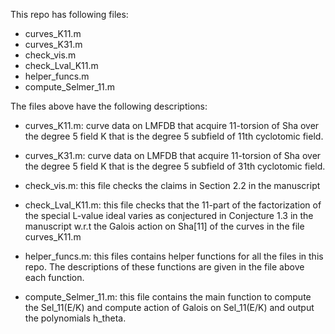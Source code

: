 This repo has following files:
- curves_K11.m
- curves_K31.m
- check_vis.m
- check_Lval_K11.m
- helper_funcs.m
- compute_Selmer_11.m

The files above have the following descriptions:

- curves_K11.m: curve data on LMFDB that acquire 11-torsion of Sha over the degree 5
                field K that is the degree 5 subfield of 11th cyclotomic field.

- curves_K31.m: curve data on LMFDB that acquire 11-torsion of Sha over the degree 5
                field K that is the degree 5 subfield of 31th cyclotomic field.

- check_vis.m:  this file checks the claims in Section 2.2 in the manuscript 

- check_Lval_K11.m: this file checks that the 11-part of the factorization of the
                    special L-value ideal varies as conjectured in Conjecture 1.3 
                    in the manuscript w.r.t the Galois action on Sha[11] of the 
                    curves in the file curves_K11.m

- helper_funcs.m: this files contains helper functions for all the files in this repo.
                  The descriptions of these functions are given in the file above 
                  each function.

- compute_Selmer_11.m: this file contains the main function to compute the Sel_11(E/K)
                       and compute action of Galois on Sel_11(E/K) and output the 
                       polynomials h_theta. 

